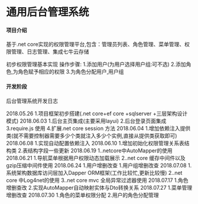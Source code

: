 # 通用后台管理系统

#### 项目介绍

基于.net core实现的权限管理平台,包含：管理员列表、角色管理、菜单管理、权限管理、日志管理、集成七牛云存储

初步权限管理基本实现
操作步骤:
1.添加用户(为用户选择用户组:可不选)
2.添加角色,为角色赋予相应的权限
3.为角色分配用户,用户组


#### 开发阶段

后台管理系统开发日志

2018.05.26 
   1.项目框架初步搭建(.net core+ef core +sqlserver +三层架构设计模式)
2018.06.03
   1.后台主页集成(主要采用layui)
   2.后台登录页面集成
   3.require.js 使用
   4.扩展.net core session 方法
2018.06.04
   1.增加依赖注入提供类(就不需要控制器需要多少个类就注入多少个实例,直接从提供类获取即可)
2018.06.08
   1.实现自动配置依赖注入
2018.06.10
   1.增加初始化权限管理关系表结构类
   2.表结构字段一些更新
2018.06.19
   1..netcore中AutoMapper的使用
2018.06.21
   1.导航菜单根据用户权限动态加载展示
   2..net core 缓存中间件以及gzip压缩中间件使用
2018.06.24
   1.用户增删改查
   1.用户组增删改查
2018.07.08
   1.系统架构数据库访问层加入Dapper ORM框架(工作比较忙,更新比较慢)
   2..net core 中Log4net的使用
   3..net core mvc 全局异常过滤器使用
2018.07.17
   1.角色增删查改
   2.实现AutoMapper自动映射实体与Dto转换关系 
2018.07.27
   1.菜单管理增删改查
2018.07.30
   1.角色的菜单权限分配
   2.用户的角色分配管理
